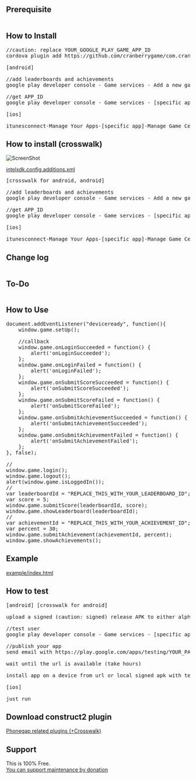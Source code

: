 ## Prerequisite ##

<pre>
</pre>

## How to Install ##

<pre>
//caution: replace YOUR_GOOGLE_PLAY_GAME_APP_ID
cordova plugin add https://github.com/cranberrygame/com.cranberrygame.phonegap.plugin.game --variable APP_ID="YOUR_GOOGLE_PLAY_GAME_APP_ID"

[android]

//add leaderboards and achievements
google play developer console - Game services - Add a new game - Enter the name of your game, choose its category, and click Continue. - ... - add leaderboards and achievements

//get APP_ID
google play developer console - Game services - [specific app] - get APP_ID (the number that appears beside the game name in the header of the Developer Console, e.g. "My Super Game - 12345678",. The APP_ID in this case is 12345678.)

[ios]

itunesconnect-Manage Your Apps-[specific app]-Manage Game Center-Enable for Single Game-Add Leaderboard-Leaderboard ID-don't need to wait for review
</pre>

## How to install (crosswalk) ##

![ScreenShot](https://raw.githubusercontent.com/cranberrygame/com.cranberrygame.phonegap.plugin.game/master/example/crsswalk_APP_ID.png)

<a href="https://raw.githubusercontent.com/cranberrygame/com.cranberrygame.phonegap.plugin.game/master/example/intelxdk.config.additions.xml">intelxdk.config.additions.xml</a>

<pre>
[crosswalk for android, android]

//add leaderboards and achievements
google play developer console - Game services - Add a new game - Enter the name of your game, choose its category, and click Continue. - ... - add leaderboards and achievements

//get APP_ID
google play developer console - Game services - [specific app] - get APP_ID (the number that appears beside the game name in the header of the Developer Console, e.g. "My Super Game - 12345678",. The APP_ID in this case is 12345678.)

[ios]

itunesconnect-Manage Your Apps-[specific app]-Manage Game Center-Enable for Single Game-Add Leaderboard-Leaderboard ID-don't need to wait for review
</pre>

## Change log ##

<pre>
</pre>

## To-Do ##

<pre>
</pre>	

## How to Use ##

<pre>
document.addEventListener("deviceready", function(){
	window.game.setUp();

	//callback
    window.game.onLoginSucceeded = function() {
        alert('onLoginSucceeded');
    };	
    window.game.onLoginFailed = function() {
        alert('onLoginFailed');
    };
    window.game.onSubmitScoreSucceeded = function() {
        alert('onSubmitScoreSucceeded');
    };	
    window.game.onSubmitScoreFailed = function() {
        alert('onSubmitScoreFailed');
    };	
    window.game.onSubmitAchievementSucceeded = function() {
        alert('onSubmitAchievementSucceeded');
    };	
    window.game.onSubmitAchievementFailed = function() {
        alert('onSubmitAchievementFailed');
    };
}, false);

//
window.game.login();
window.game.logout();
alert(window.game.isLoggedIn());
//
var leaderboardId = "REPLACE_THIS_WITH_YOUR_LEADERBOARD_ID";
var score = 5;
window.game.submitScore(leaderboardId, score);
window.game.showLeaderboard(leaderboardId);
//
var achievementId = "REPLACE_THIS_WITH_YOUR_ACHIEVEMENT_ID";
var percent = 30;
window.game.submitAchievement(achievementId, percent);
window.game.showAchievements();
</pre>

## Example ##

<a href="https://github.com/cranberrygame/com.cranberrygame.phonegap.plugin.game/blob/master/example/index.html">example/index.html</a>

## How to test ##

<pre>
[android] [crosswalk for android]

upload a signed (caution: signed) release APK to either alpha (recommended) or beta.

//test user
google play developer console - Game services - [specific app] - test - add tester

//publish your app
send email with https://play.google.com/apps/testing/YOUR_PACKAGE url to test user

wait until the url is available (take hours)

install app on a device from url or local signed apk with test account.

[ios]

just run
</pre>

## Download construct2 plugin ##

<a href="https://www.scirra.com/forum/viewtopic.php?t=109586">Phonegap related plugins (+Crosswalk)</a>

## Support ##

This is 100% Free.<br>
<a href="https://www.paypal.com/cgi-bin/webscr?cmd=_donations&business=F9MJ2UY9EKXRN&lc=KR&item_name=Phonegap%20game%20plugin%20donation&currency_code=USD&bn=PP%2dDonationsBF%3abtn_donateCC_LG%2egif%3aNonHosted">You can support maintenance by donation</a>


